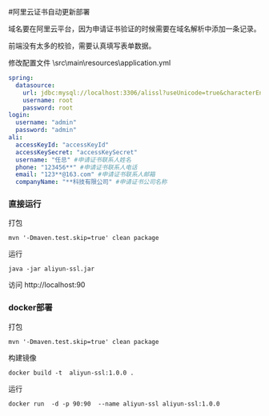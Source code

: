 #阿里云证书自动更新部署

域名要在阿里云平台，因为申请证书验证的时候需要在域名解析中添加一条记录。

前端没有太多的校验，需要认真填写表单数据。

修改配置文件 \src\main\resources\application.yml

```yml
spring:
  datasource:
    url: jdbc:mysql://localhost:3306/alissl?useUnicode=true&characterEncoding=UTF-8&useSSL=false
    username: root
    password: root 
login:
  username: "admin"
  password: "admin"
ali:
  accessKeyId: "accessKeyId"
  accessKeySecret: "accessKeySecret"
  username: "任总" #申请证书联系人姓名
  phone: "123456**" #申请证书联系人电话
  email: "123**@163.com" #申请证书联系人邮箱
  companyName: "**科技有限公司" #申请证书公司名称  

```

### 直接运行

打包
```shell
mvn '-Dmaven.test.skip=true' clean package
```

运行
```shell
java -jar aliyun-ssl.jar
```

访问 http://localhost:90


### docker部署

打包
```shell
mvn '-Dmaven.test.skip=true' clean package
```

构建镜像
``` shell
docker build -t  aliyun-ssl:1.0.0 .
```

运行
```shell
docker run  -d -p 90:90  --name aliyun-ssl aliyun-ssl:1.0.0
```